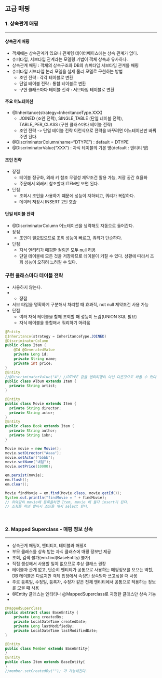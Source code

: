 ## 고급 매핑

### 1. 상속관계 매핑
___
#### 상속관계 매핑
- 객체에는 상속관계가 있으나 관계형 데이터베이스에는 상속 관계가 없다.
- 슈퍼타입, 서브타입 관계라는 모델링 기법이 객체 상속과 유사하다.
- 상속관계 매핑 : 객체의 상속구조와 DB의 슈퍼타입 서브타입 관계를 매핑
- 슈퍼타입 서브타입 논리 모델을 실제 물리 모델로 구현하는 방법
  - 조인 전략 : 각각 테이블로 변환
  - 단일 테이블 전략 : 통합 테이블로 변환
  - 구현 클래스마다 테이블 전략 : 서브타입 테이블로 변환

#### 주요 어노테이션
- @Inheritance(strategy=InheritanceType.XXX)
  - JOINED (조인 전략), SINGLE_TABLE (단일 테이블 전략), TABLE_PER_CLASS (구현 클래스마다 테이블 전략)
  - 조인 전략 -> 단일 테이블 전략 이런식으로 전략을 바꾸려면 어노테이션만 바꿔주면 된다.
- @DiscriminatorColumn(name=“DTYPE”) : default = DTYPE
- @DiscriminatorValue(“XXX”) : 자식 테이블의 기본 명(default : 엔티티 명)

#### 조인 전략
- 장점
  - 테이블 정규화, 외래 키 참조 무결성 제약조건 활용 가능, 저장 공간 효율화
  - 주문에서 외래키 참조할때 ITEM만 보면 된다.
- 단점
  - 조회시 조인을 사용하기 떄문에 성능이 저하되고, 쿼리가 복잡하다.
  - 데이터 저장시 INSERT 2번 호출

#### 단일 테이블 전략
- @DiscriminatorColumn 어노테이션을 생략해도 자동으로 들어간다.
- 장점
  - 조인이 필요없으므로 조회 성능이 빠르고, 쿼리가 단순하다.
- 단점
  - 자식 엔티티가 매핑한 컬럼은 모두 null 허용
  - 단일 테이블에 모든 것을 저장하므로 테이블이 커질 수 있다. 상황에 따라서 조회 성능이 오히려 느려질 수 있다.

### 구현 클래스마다 테이블 전략
- 사용하지 않는다.
- - 장점
- 서브 타입을 명확하게 구분해서 처리할 때 효과적, not null 제약조건 사용 가능
- 단점
  - 여러 자식 테이블을 함께 조회할 때 성능이 느림(UNION SQL 필요)
  - 자식 테이블을 통합해서 쿼리하기 어려움

```java
@Entity
@Inheritance(strategy = InheritanceType.JOINED)
@DiscriminatorColumn
public class Item {
    @Id @GeneratedValue
    private Long id;
    private String name;
    private int price;
}
@Entity
//@DiscriminatorValue("A") //DTYPE 값을 엔티티명이 아닌 다른것으로 바꿀 수 있다. 
public class Album extends Item {
  private String artist;
}

@Entity
public class Movie extends Item {
  private String director;
  private String actor;
}
@Entity
public class Book extends Item {
  private String author;
  private String isbn;
}
```

```java
Movie movie = new Movie();
movie.setDirector("Aaaa");
movie.setActor("bbbb");
movie.setName("네임");
movie.setPrice(10000);

em.persist(movie);
em.flush();
em.clear();

Movie findMovie = em.find(Movie.class, movie.getId());
System.out.println("findMovie = " + findMovie);
// 위와같이 movie에 등록을하면 Item, movie 에 둘다 insert가 된다. 
// 조회를 하면 알아서 조인을 해서 select 한다.   
```

<br>

### 2. Mapped Superclass - 매핑 정보 상속
___
- 상속관계 매핑X, 엔티티X, 테이블과 매핑X
- 부모 클래스를 상속 받는 자식 클래스에 매핑 정보만 제공
- 조회, 검색 불가(em.find(BaseEntity) 불가)
- 직접 생성해서 사용할 일이 없으므로 추상 클래스 권장
- 테이블과 관계 없고, 단순히 엔티티가 공통으로 사용하는 매핑정보를 모으는 역할, DB 테이블은 다르지만 객체 입장에서 속성만 상속받아 쓰고싶을 때 사용
- 주로 등록일, 수정일, 등록자, 수정자 같은 전체 엔티티에서 공통으로 적용하는 정보를 모을 때 사용
- @Entity 클래스는 엔티티나 @MappedSuperclass로 지정한 클래스만 상속 가능
- 
```java
@MappedSuperclass
public abstract class BaseEntity {
    private Long createdBy;
    private LocalDateTime createdDate;
    private Long lastModifiedBy;
    private LocalDateTime lastModifiedDate;
}

@Entity
public class Member extends BaseEntity{
}
@Entity
public class Item extends BaseEntity{
}
//member.setCreatedBy(""); 가 가능해진다. 
```
